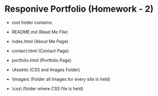 # Responive Portfolio (Homework - 2)

* root folder contains:

* README.md      (Read Me File)
* index.html     (About Me Page)
* contact.html   (Contact Page)
* portfolio.html (Portfolio Page)
* \Assets\       (CSS and Images Folder)
*   \Images\    (Folder all Images for every site is held)
*   \css\       (folder where CSS file is held)